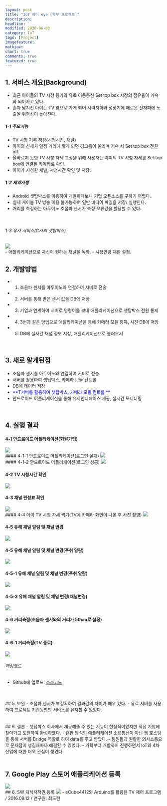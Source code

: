 ```yaml
---
layout: post
title: "IoT 아이 eye [학부 프로젝트]"     
description: 
headline:
modified: 2020-06-03
category: IoT
tags: [Project]
imagefeature:
mathjax:
chart: true
comments: true
featured: true
---
```


## 1. 서비스 개요(Background)   
- 최근 아이들의 TV 시청 증가와 유료 이동통신 Set top box 시장의 점유율이 가속화 되어가고 있다. <br>
- 혼자 남겨진 아이는 TV 앞으로 가게 되어 시력저하와 성장기에 해로운 전자파에 노출될 위험성이 높아진다.<br>

##### 1-1 주요기능
- TV 시청 기록 저장(시청시간, 채널)
- 아이의 신체가 일정 거리에 닿게 되면 경고음이 울리며 지속 시 Set top box 전원 off.<br>
- 올바르지 못한 TV 시청 자세 교정을 위해 사용자는 아이의 TV 시청 자세를 Set top box에 연결된 카메라로 확인.<br>
- 아이가 시청한 채널, 시청시간 확인 및 저장.

##### 1-2 제약사항
- Android 셋탑박스를 이용하여 개발하다보니 기업 오픈소스를 구하기 어렵다.<br>
- 실제 케이블 TV 방송 이용 불가능하여 일반 비디어 파일을 저장/ 실행한다.<br>
- 거리를 측정하는 아두이노 초음파 센서가 측정 오류값을 할당할 수 있다.
<br>

###### 1-3 유사 서비스(C사의 셋탑박스)    
<img src="{{ site.url }}/images/cjbox.jpg">  
<br>
- 애플리케이션으로 자신이 원하는 채널을 녹화.   
- 시청연령 제한 설정.<br>

## 2. 개발방법  
- 1. 초음파 센서를 아두이노와 연결하여 서버로 전송     
- 2. 서버를 통해 받은 센서 값을 DB에 저장    
- 3. 기업과 연계하여 서버로 명령어를 보내 애플리케이션으로 셋탑박스 전원 통제
- 4. 3번과 같은 방법으로 애플리케이션을 통해 카메라 모듈 통제, 사진 DB에 저장
- 5. DB에 실시간 채널 정보 저장, 애플리케이션으로 불러오기
<br>

## 3. 새로 알게된점
- 초음파 센서를 아두이노와 연결하여 서버로 전송     
- 서버를 활용하여 셋탑박스, 카메라 모듈 컨트롤    
- DB에 데이터 저장
- <span style="color:blue"> **T서버를 활용하여 셋탑박스, 카메라 모듈 컨트롤 **</span>  
- 안드로이드 어플리케이션을 통해 유저인터페이스 제공, 실시간 모니터링  
<br>

  
## 4. 실행 결과
#### 4-1 안드로이드 어플리케이션(회원가입)
<img src="{{ site.url }}/images/kotlogin.jpg">  
<br>
#### 4-1-1 안드로이드 어플리케이션(로그인 실패)
<img src="{{ site.url }}/images/logfail.jpg">  
<br>
#### 4-1-2 안드로이드 어플리케이션(로그인 성공)
<img src="{{ site.url }}/images/logsuccess.jpg">  
<br>

#### 4-2 TV 시청시간 확인
<img src="{{ site.url }}/images/tvwatchtime.jpg">  
<br>

#### 4-3 채널 편성표 확인
<img src="{{ site.url }}/images/channellist.jpg">  
<br>
#### 4-4 아이 TV 시청 자세 찍기(TV에 카메라 화면이 나온 후 사진 촬영)
<img src="{{ site.url }}/images/takingTVphoto.jpg"> 

#### 4-5 유해 채널 알림 및 채널 변경 
<img src="{{ site.url }}/images/takingTVphoto.jpg"> 

#### 4-5 유해 채널 알림 및 채널 변경(푸쉬 알람)
<img src="{{ site.url }}/images/settingTV.jpg"> 

#### 4-5-1 유해 채널 알림 및 채널 변경(푸쉬 알람)
<img src="{{ site.url }}/images/TValarm.jpg"> 

#### 4-5-2 유해 채널 알림 및 채널 변경(채널변경)
<img src="{{ site.url }}/images/chang_channel.jpg"> 


#### 4-6 거리측정(초음파 센서와의 거리가 50cm로 설정)
<img src="{{ site.url }}/images/distance_sensor.jpg"> 

#### 4-6-1 거리측정(TV 종료)
<img src="{{ site.url }}/images/TVoff.jpg"> 

###### 핵심코드
- Github에 업로드: [소스코드]("https://github.com/DoHyunChoi?tab=repositories")
<br>
<br>
## 5. 보완   
- 초음파 센서가 부정확하여 결과값의 차이가 매우 컸다.  
- 유료 서버를 사용하여 프로젝트 기간동안만 서비스를 유지할 수 있었다.<br>
<br>
<br>
## 6. 결론   
- 셋탑박스 회사에서 제공해줄 수 있는 기능이 한정적이었지만 직접 기업에 찾아가고 도전하여 완성하였다.
- 흔한 방식인 애플리케이션 소켓통신이 아닌 웹 호스팅을 통해 서버를 Bridge 역할로 하여 data를 주고 받았다.
- 팀원들과 원활한 의사소통으로 문제점이 생길때마다 해결할 수 있었다.
- 기획부터 개발까지 진행하면서 IoT와 4차산업에 대한 더욱 관심이 생겼다.<br>
<br>

## 7. Google Play 스토어 애플리케이션 등록
<img src="{{ site.url }}/images/app_enrolment.jpg">  
<br>
## 8. SW 지식저작권 등록
<img src="{{ site.url }}/images/C2016.jpg">  
- eCube4412와 Arduino를 활용한 TV 제어 프로그램 / 2016.09.12 / 연구원: 최도현<br>
